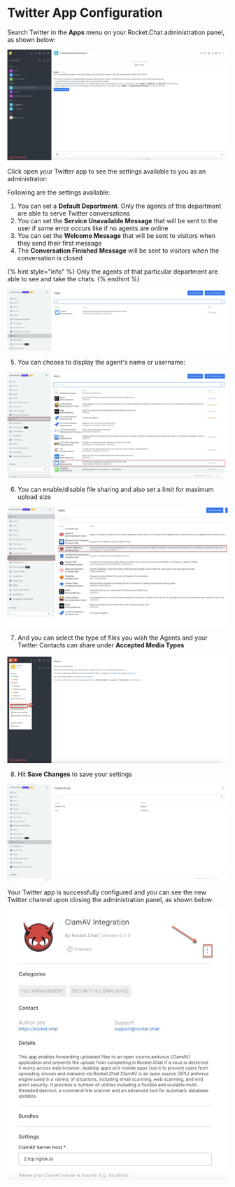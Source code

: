 # Twitter App Configuration

Search Twitter in the **Apps** menu on your Rocket.Chat administration panel, as shown below:

![](../../../../../.gitbook/assets/image%20%28409%29.png)

Click open your Twitter app to see the settings available to you as an administrator: 

Following are the settings available:

1. You can set a **Default Department**. Only the agents of this department are able to serve Twitter conversations
2. You can set the **Service Unavailable Message** that will be sent to the user if some error occurs like if no agents are online
3. You can set the **Welcome Message** that will be sent to visitors when they send their first message
4. The **Conversation Finished Message** will be sent to visitors when the conversation is closed

{% hint style="info" %}
Only the agents of that particular department are able to see and take the chats.
{% endhint %}

 

![](../../../../../.gitbook/assets/image%20%28400%29.png)

5.  You can choose to display the agent's name or username:

![](../../../../../.gitbook/assets/image%20%28399%29.png)

6. You can enable/disable file sharing and also set a limit for maximum upload size

![](../../../../../.gitbook/assets/image%20%28391%29.png)

7. And you can select the type of files you wish the Agents and your Twitter Contacts can share under **Accepted Media Types**

![](../../../../../.gitbook/assets/image%20%28394%29.png)

8. Hit **Save Changes** to save your settings

![](../../../../../.gitbook/assets/image%20%28393%29.png)

Your Twitter app is successfully configured and you can see the new Twitter channel upon closing the administration panel, as shown below:

![](../../../../../.gitbook/assets/image%20%28392%29.png)

